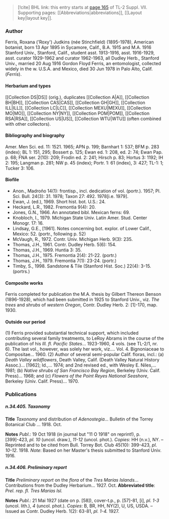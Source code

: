 > [!cite] BHL link: this entry starts at [page 165](https://www.biodiversitylibrary.org/item/103834#page/187/mode/1up) of TL-2 Suppl. VII.
> Supporting pages: [[Abbreviations|abbreviations]], [[Layout key|layout key]].

### Author

Ferris, Roxana ('Roxy') Judkins (née Stinchfield) (1895-1978), American botanist, born 13 Apr 1895 in Sycamore, Calif., B.A. 1915 and M.A. 1916 Stanford Univ., Stanford, Calif., student asst. 1913-1916, asst. 1916-1929, asst. curator 1929-1962 and curator 1962-1963, all Dudley Herb., Stanford Univ., married 20 Aug 1916 Gordon Floyd Ferris, an entomologist, collected widely in the w. U.S.A. and Mexico, died 30 Jun 1978 in Palo Alto, Calif. (*Ferris*).

#### Herbarium and types

[[Collection DS|DS]] (orig.), duplicates [[Collection A|A]], [[Collection BH|BH]], [[Collection CAS|CAS]], [[Collection GH|GH]], [[Collection ILL|ILL]], [[Collection LC|LC]], [[Collection MEXU|MEXU]], [[Collection MO|MO]], [[Collection NY|NY]], [[Collection POM|POM]], [[Collection RSA|RSA]], [[Collection US|US]], [[Collection WTU|WTU]] (often combined with other collectors).

#### Bibliography and biography

Amer. Men Sci. ed. 11: 1521. 1965; APN p. 199; Barnhart 1: 537; BFM p. 283 (index); BL 1: 151, 295; Bossert p. 125; Ewan ed. 1: 208, ed. 2: 74; Ewan Pap. p. 68; FNA ser. 2(10): 209; Frodin ed. 2: 241; Hirsch p. 83; Hortus 3: 1192; IH 2: 195; Langman p. 281; NW p. 45 (index); Portr. 1: 61 (index), 3: 427; TL-1: 1; Tucker 3: 106.

#### Biofile

- Anon., Madroño 14(1): frontisp., incl. dedication of vol. (portr.). 1957; Pl. Sci. Bull. 24(3): 31. 1978; Taxon 27: 492. 1978\[i.e. 1979\].
- Ewan, J. (ed.), 1969. Short hist. bot. U.S.: 24.
- Heckard, L.R., 1982. Fremontia 9(4): 20.
- Jones, G.N., 1966. An annotated bibl. Mexican ferns: 69.
- Knobloch, I., 1979. Michigan State Univ. Latin Amer. Stud. Center Monogr. 17: 16.
- Lindsay, G.E., \[1961\]. Notes concerning bot. explor. of Lower Calif., Mexico: 52. (portr., following p. 52)
- McVaugh, R., 1972. Contr. Univ. Michigan Herb. 9(3): 235.
- Thomas, J.H., 1961. Contr. Dudley Herb. 5(6): 154.
- Thomas, J.H., 1969. Huntia 3: 35.
- Thomas, J.H., 1975. Fremontia 2(4): 21-22. (portr.)
- Thomas, J.H., 1979. Fremontia 7(1): 23-24. (portr.)
- Timby, S., 1998. Sandstone & Tile (Stanford Hist. Soc.) 22(4): 3-15. (portrs.)

#### Composite works

Ferris completed for publication the M.A. thesis by Gilbert Thereon Benson (1896-1928), which had been submitted in 1925 to Stanford Univ., viz. *The trees* and *shrubs* of *western Oregon*, Contr. Dudley Herb. 2: \[1\]-170, map. 1930.

#### Outside our period

(1) Ferris provided substantial technical support, which included contributing several family treatments, to LeRoy Abrams in the course of the publication of his *Ill. fl. Pacific States*... 1923-1960, 4 vols. (see TL-2/1, nr. 6). The last vol., however, was solely her work, viz.... Vol. 4. Bignoniaceae to Compositae... 1960.
(2) Author of several semi-popular Calif. floras, incl.: (a) *Death Valley wildflowers*, Death Valley, Calif. (Death Valley Natural History Assoc.)... \[1962\]; Id.,... 1974; and 2nd revised ed., with Wesley E. Niles,... 1981; (b) *Native shrubs of San Francisco Bay Region*, Berkeley (Univ. Calif. Press)... 1968; and (c) *Flowers of the Point Reyes National Seashore*, Berkeley (Univ. Calif. Press)... 1970.

### Publications

##### n.34.405. Taxonomy

**Title**
*Taxonomy* and distribution of *Adenostegia*... Bulletin of the Torrey Botanical Club ... 1918. Oct.

**Notes**
*Publ*.: 19 Oct 1918 (in journal but "11 O 1918" on reprint!), p. \[399\]-423, *pl. 10* (uncol. draw.), *11-12* (uncol. phot.). *Copies*: HH (n.v.), NY. – Reprinted and to be cited from Bull. Torrey Bot. Club 45(10): 399-423, *pl*. *10-12*. 1918.
*Note*: Based on her Master's thesis submitted to Stanford Univ. 1916.

##### n.34.406. Preliminary report

**Title**
*Preliminary report* on the *flora* of the *Tres Marías Islands*... Contributions from the Dudley Herbarium... 1927. Oct.
**Abbreviated title**: *Prel. rep. fl. Tres Marías Isl.*

**Notes**
*Publ*.: 21 Mai 1927 (date on p. \[58\]), cover-t.p., p. \[57\]-81, \[i\], *pl. 1-3* (uncol. lith.), *4* (uncol. phot.). *Copies*: B, BR, HH, NY(2), U, US, USDA. – Issued as Contr. Dudley Herb. 1(2): 63-81, *pl. 1-4.* 1927.

